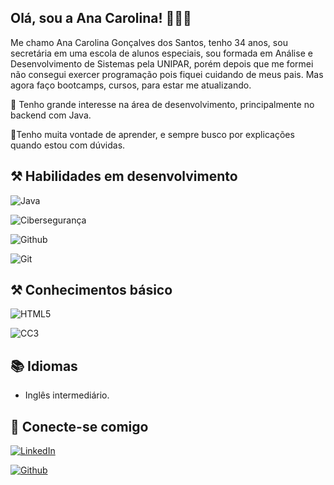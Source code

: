 ## Olá, sou a Ana Carolina! 👩🏻‍💻   
Me chamo Ana Carolina Gonçalves dos Santos, tenho 34 anos, sou secretária em uma escola de alunos especiais, sou formada em Análise e Desenvolvimento de Sistemas pela UNIPAR, porém depois que me formei não consegui exercer programação pois fiquei cuidando de meus pais. Mas agora faço bootcamps, cursos, para estar me atualizando.

 🔹 Tenho grande interesse na área de desenvolvimento, principalmente no backend com Java.

 🔹Tenho muita vontade de aprender, e sempre busco por explicações quando estou com dúvidas.


## ⚒️ Habilidades em desenvolvimento
![Java](https://img.shields.io/badge/Java-000?style=for-the-badge&logo=java)

![Cibersegurança](https://img.shields.io/badge/Cibersegurança-000?style=for-the-badge&logo=java)

![Github](https://img.shields.io/badge/Github-000?style=for-the-badge&logo=Github&logoColor=fffff)

![Git](https://img.shields.io/badge/Git-black?style=for-the-badge&logo=git&logoColor=white)



## ⚒️ Conhecimentos básico

![HTML5](https://img.shields.io/badge/HTML5-black?style=for-the-badge&logo=html5&logoColor=white)

![CC3](https://img.shields.io/badge/CSS3-black?style=for-the-badge&logo=css3&logoColor=white)

## 📚 Idiomas
- Inglês intermediário.


## 📲 Conecte-se comigo
[![LinkedIn](https://img.shields.io/badge/-LinkedIn-000?style=for-the-badge&logo=linkedin&logoColor=white)](https://www.linkedin.com/in/ana-carolina-gon%C3%A7alves-786822145/) 

[![Github](https://img.shields.io/badge/Github-000?style=for-the-badge&logo=Github&logoColor=fffff)](https://github.com/Sinzker)